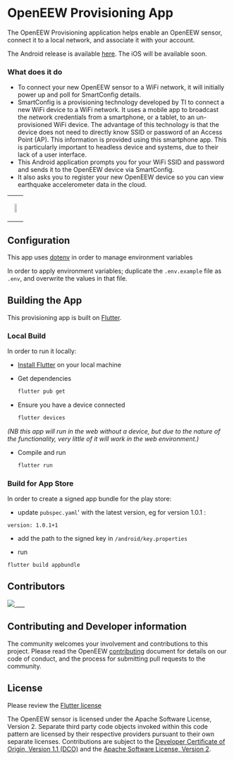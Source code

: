 # OpenEEW Provisioning App
The OpenEEW Provisioning application helps enable an OpenEEW sensor, connect it to a local network, and associate it with your account.

The Android release is available [here](https://play.google.com/store/apps/details?id=com.openeew_provisioner&hl=en_NZ&gl=US). The iOS will be available soon.

### What does it do
- To connect your new OpenEEW sensor to a WiFi network, it will initially power up and poll for SmartConfig details.
- SmartConfig is a provisioning technology developed by TI to connect a new WiFi device to a WiFi network. It uses a mobile app to broadcast the network credentials from a smartphone, or a tablet, to an un-provisioned WiFi device. The advantage of this technology is that the device does not need to directly know SSID or password of an Access Point (AP). This information is provided using this smartphone app. This is particularly important to headless device and systems, due to their lack of a user interface.
- This Android application prompts you for your WiFi SSID and password and sends it to the OpenEEW device via SmartConfig.
- It also asks you to register your new OpenEEW device so you can view earthquake accelerometer data in the cloud.

<table><tr><td>
<p align="center">
<img width="50%" height="50%" src="./images/OpenEEW-Provisioning-Android.gif">
</p>
</tr></table>

## Configuration

This app uses [dotenv](https://pub.dev/packages/flutter_dotenv) in order to manage environment variables

In order to apply environment variables; duplicate the `.env.example` file as `.env`, and overwrite the values in that file.

## Building the App
This provisioning app is built on [Flutter](https://flutter.dev/).

### Local Build
In order to run it locally:

- [Install Flutter](https://flutter.dev/docs/get-started/install) on your local machine

- Get dependencies

  ```sh
  flutter pub get
  ```

- Ensure you have a device connected

  ```sh
  flutter devices
  ```

_(NB this app will run in the web without a device, but due to the nature of the functionality, very little of it will work in the web environment.)_

- Compile and run

  ```sh
  flutter run
  ```
  
### Build for App Store
In order to create a signed app bundle for the play store:

- update `pubspec.yaml`' with the latest version, eg for version 1.0.1 :

```
version: 1.0.1+1
```
- add the path to the signed key in `/android/key.properties`

- run 
````
flutter build appbundle
````

## Contributors

<a href="https://github.com/openeew/openeew-provisioner/graphs/contributors">
  <img src="https://contributors-img.web.app/image?repo=openeew/openeew-provisioner" />
</a>
___

## Contributing and Developer information

The community welcomes your involvement and contributions to this project. Please read the OpenEEW [contributing](https://github.com/openeew/openeew/blob/master/CONTRIBUTING.md) document for details on our code of conduct, and the process for submitting pull requests to the community.

## License

Please review the [Flutter license](https://github.com/flutter/flutter/blob/master/LICENSE)

The OpenEEW sensor is licensed under the Apache Software License, Version 2. Separate third party code objects invoked within this code pattern are licensed by their respective providers pursuant to their own separate licenses. Contributions are subject to the [Developer Certificate of Origin, Version 1.1 (DCO)](https://developercertificate.org/) and the [Apache Software License, Version 2](http://www.apache.org/licenses/LICENSE-2.0.txt).
